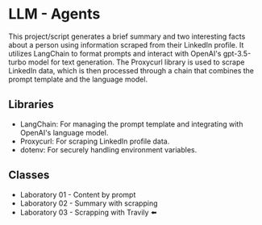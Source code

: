 
# LLM - Agents

This project/script generates a brief summary and two interesting facts about a person using information scraped from their LinkedIn profile. It utilizes LangChain to format prompts and interact with OpenAI's gpt-3.5-turbo model for text generation. The Proxycurl library is used to scrape LinkedIn data, which is then processed through a chain that combines the prompt template and the language model.

## Libraries

- LangChain: For managing the prompt template and integrating with OpenAI's language model.
- Proxycurl: For scraping LinkedIn profile data.
- dotenv: For securely handling environment variables.

## Classes

- Laboratory 01 - Content by prompt 
- Laboratory 02 - Summary with scrapping
- Laboratory 03 - Scrapping with Travily ⬅️
